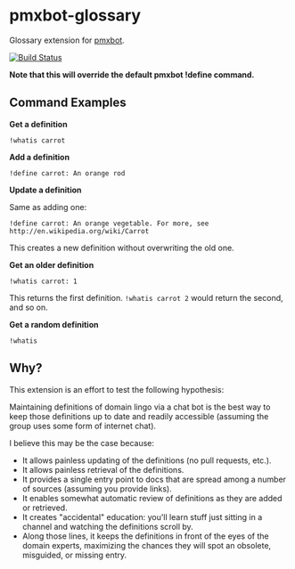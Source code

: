 # pmxbot-glossary

Glossary extension for [pmxbot](https://bitbucket.org/yougov/pmxbot/wiki/Home).

[![Build Status](https://travis-ci.org/harveyr/pmxbot-glossary.svg?branch=master)](https://travis-ci.org/harveyr/pmxbot-glossary)

**Note that this will override the default pmxbot !define command.**

## Command Examples

**Get a definition**

`!whatis carrot`

**Add a definition**

`!define carrot: An orange rod`

**Update a definition**

Same as adding one:

`!define carrot: An orange vegetable. For more, see http://en.wikipedia.org/wiki/Carrot`

This creates a new definition without overwriting the old one.

**Get an older definition**

`!whatis carrot: 1`

This returns the first definition. `!whatis carrot 2` would return the second, and so on.

**Get a random definition**

`!whatis`
 
 
## Why?

This extension is an effort to test the following hypothesis:

Maintaining definitions of domain lingo via a chat bot is the
best way to keep those definitions up to date and readily accessible
(assuming the group uses some form of internet chat).

I believe this may be the case because:

* It allows painless updating of the definitions (no pull requests, etc.).
* It allows painless retrieval of the definitions.
* It provides a single entry point to docs that are spread among a number
  of sources (assuming you provide links).
* It enables somewhat automatic review of definitions as they are added
  or retrieved.
* It creates "accidental" education: you'll learn stuff just sitting in a
  channel and watching the definitions scroll by.
* Along those lines, it keeps the definitions in front of the eyes of the
  domain experts, maximizing the chances they will spot an obsolete,
  misguided, or missing entry.
